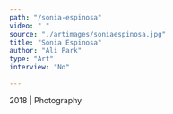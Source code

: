 ```yaml
---
path: "/sonia-espinosa"
video: " "
source: "./artimages/soniaespinosa.jpg"
title: "Sonia Espinosa"
author: "Ali Park"
type: "Art"
interview: "No"

---
```


2018 | Photography
 
